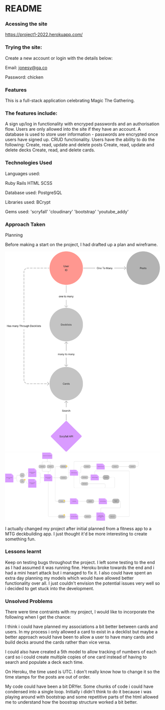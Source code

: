 # README

### Acessing the site 

https://project1-2022.herokuapp.com/

### Trying the site:

Create a new account or login with the details below:

Email: jonesy@ga.co

Password: chicken

### Features

This is a full-stack application celebrating Magic The Gathering.

### The features include:

A sign up/log in functionality with encryped passwords and an authorisation flow.
Users are only allowed into the site if they have an account.
A database is used to store user information - passwords are encrypted once users have signed up.
CRUD functionality.
Users have the ability to do the following:
Create, read, update and delete posts
Create, read, update and delete decks
Create, read, and delete cards.

### Technologies Used
Languages used:

Ruby
Rails
HTML
SCSS

Database used:
PostgreSQL

Libraries used:
BCrypt

Gems used:
'scryfall'
'cloudinary'
'bootstrap'
'youtube_addy'

### Approach Taken

Planning

Before making a start on the project, I had drafted up a plan and wireframe.

![](/app/assets/images/modelplan.png)
![](/app/assets/images/userflow.png)

I actually changed my project after initial planned from a fitness app to a MTG deckbuilding app. I just thought it'd be more interesting to create something fun.

### Lessons learnt

Keep on testing bugs throughout the project. I left some testing to the end as I had assumed it was running fine. Heroku broke towards the end and i had a mini heart attack but i managed to fix it.  I also could have spent an extra day planning my models which would have allowed better functionality over all. I just couldn't envision the potential issues very well so i decided to get stuck into the development.

### Unsolved Problems

There were time contraints with my project, I would like to incorporate the following when I get the chance:

I think i could have planned my associations a bit better between cards and users. In my process i only allowed a card to exist in a decklist but maybe a better approach would have been to allow a user to have many cards and build decks around the cards rather than vice versa. 

I could also have created a 5th model to allow tracking of numbers of each card so i could create multiple copies of one card instead of having to search and populate a deck each time.

On Heroku, the time used is UTC. I don't really know how to change it so the time stamps for the posts are out of order.

My code could have been a bit DRYer. Some chunks of code i could have condensed into a single loop. Initially i didn't think to do it because i was playing around with bootstrap and some repetitive parts of the html allowed me to understand how the boostrap structure worked a bit better.



